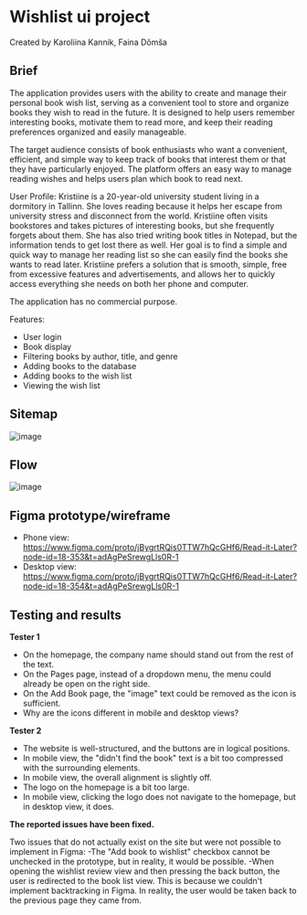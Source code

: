 # Wishlist ui project

Created by Karoliina Kannik, Faina Dõmša

## Brief

The application provides users with the ability to create and manage their personal book wish list, serving as a convenient tool to store and organize books they wish to read in the future. It is designed to help users remember interesting books, motivate them to read more, and keep their reading preferences organized and easily manageable.

The target audience consists of book enthusiasts who want a convenient, efficient, and simple way to keep track of books that interest them or that they have particularly enjoyed. The platform offers an easy way to manage reading wishes and helps users plan which book to read next.

User Profile:
Kristiine is a 20-year-old university student living in a dormitory in Tallinn. She loves reading because it helps her escape from university stress and disconnect from the world. Kristiine often visits bookstores and takes pictures of interesting books, but she frequently forgets about them. She has also tried writing book titles in Notepad, but the information tends to get lost there as well. Her goal is to find a simple and quick way to manage her reading list so she can easily find the books she wants to read later. Kristiine prefers a solution that is smooth, simple, free from excessive features and advertisements, and allows her to quickly access everything she needs on both her phone and computer.

The application has no commercial purpose.

Features:
- User login
- Book display
- Filtering books by author, title, and genre
- Adding books to the database
- Adding books to the wish list
- Viewing the wish list

## Sitemap

![image](https://github.com/user-attachments/assets/f07dae95-0d4e-4be3-84af-71fe6446c454)

## Flow

![image](https://github.com/user-attachments/assets/33e4da3b-132d-4fc8-ac5f-24dc52aef80e)

## Figma prototype/wireframe

- Phone view: https://www.figma.com/proto/jBygrtRQis0TTW7hQcGHf6/Read-it-Later?node-id=18-353&t=adAgPeSrewgLls0R-1
- Desktop view: https://www.figma.com/proto/jBygrtRQis0TTW7hQcGHf6/Read-it-Later?node-id=18-354&t=adAgPeSrewgLls0R-1

## Testing and results

**Tester 1**

- On the homepage, the company name should stand out from the rest of the text.
- On the Pages page, instead of a dropdown menu, the menu could already be open on the right side.
- On the Add Book page, the "image" text could be removed as the icon is sufficient.
- Why are the icons different in mobile and desktop views?

**Tester 2**

- The website is well-structured, and the buttons are in logical positions.
- In mobile view, the "didn't find the book" text is a bit too compressed with the surrounding elements.
- In mobile view, the overall alignment is slightly off.
- The logo on the homepage is a bit too large.
- In mobile view, clicking the logo does not navigate to the homepage, but in desktop view, it does.

**The reported issues have been fixed.**

Two issues that do not actually exist on the site but were not possible to implement in Figma:
-The "Add book to wishlist" checkbox cannot be unchecked in the prototype, but in reality, it would be possible.
-When opening the wishlist review view and then pressing the back button, the user is redirected to the book list view. This is because we couldn't implement backtracking in Figma. In reality, the user would be taken back to the previous page they came from.

